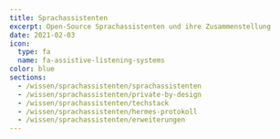 ```yaml
---
title: Sprachassistenten
excerpt: Open-Source Sprachassistenten und ihre Zusammenstellung
date: 2021-02-03
icon:
  type: fa
  name: fa-assistive-listening-systems
color: blue
sections:
  - /wissen/sprachassistenten/sprachassistenten
  - /wissen/sprachassistenten/private-by-design
  - /wissen/sprachassistenten/techstack
  - /wissen/sprachassistenten/hermes-protokoll
  - /wissen/sprachassistenten/erweiterungen
---
```

